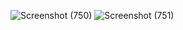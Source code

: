 ![Screenshot (750)](https://user-images.githubusercontent.com/65703138/146116148-00c4c7c6-d93d-4981-933e-fe46ac17452e.png)
![Screenshot (751)](https://user-images.githubusercontent.com/65703138/146116153-e9c91b9f-79f0-45fe-93d7-4be252b645d9.png)

